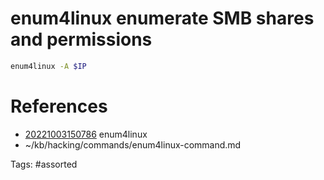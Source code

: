 # enum4linux enumerate SMB shares and permissions
```bash
enum4linux -A $IP

```
# References
- [20221003150786](/zet/20221003150786/) enum4linux
- ~/kb/hacking/commands/enum4linux-command.md

Tags:
    #assorted

